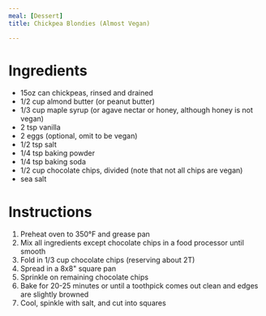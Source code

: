 ```yaml
---
meal: [Dessert]
title: Chickpea Blondies (Almost Vegan)

---
```


# Ingredients

 * 15oz can chickpeas, rinsed and drained
 * 1/2 cup almond butter (or peanut butter)
 * 1/3 cup maple syrup (or agave nectar or honey, although honey is not vegan)
 * 2 tsp vanilla
 * 2 eggs (optional, omit to be vegan)
 * 1/2 tsp salt
 * 1/4 tsp baking powder
 * 1/4 tsp baking soda
 * 1/2 cup chocolate chips, divided (note that not all chips are vegan)
 * sea salt

# Instructions

 1. Preheat oven to 350&deg;F and grease pan
 1. Mix all ingredients except chocolate chips in a food processor until smooth
 1. Fold in 1/3 cup chocolate chips (reserving about 2T)
 1. Spread in a 8x8" square pan
 1. Sprinkle on remaining chocolate chips
 1. Bake for 20-25 minutes or until a toothpick comes out clean and edges are slightly browned
 1. Cool, spinkle with salt, and cut into squares
